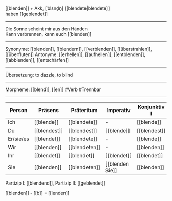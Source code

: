 [[blenden]] + Akk, [ˈblɛnd̩n̩]
[[blendete|blendete]]  
haben [[geblendet]]

---

Die Sonne scheint mir aus den Händen  
Kann verbrennen, kann euch [[blenden]]

---

Synonyme: [[blenden]], [[blendern]], [[verblenden]], [[überstrahlen]], [[überfluten]]
Antonyme: [[erhellen]], [[aufhellen]], [[entblenden]], [[abblenden]], [[entschärfen]]

---

Übersetzung: to dazzle, to blind

---

Morpheme: [[blend]], [[en]]
#Verb #Trennbar

---

| Person    | Präsens      | Präteritum    | Imperativ       | Konjunktiv I | Konjunktiv II  |
| --------- | ------------ | ------------- | --------------- | ------------ | -------------- |
| Ich       | [[blende]]   | [[blendete]]  | -               | [[blende]]   | [[blendetete]] |
| Du        | [[blendest]] | [[blendest]]  | [[blende]]      | [[blendest]] | [[blendest]]   |
| Er/sie/es | [[blendet]]  | [[blendete]]  | -               | [[blende]]   | [[blendetete]] |
| Wir       | [[blenden]]  | [[blendeten]] | -               | [[blenden]]  | [[blendeten]]  |
| Ihr       | [[blendet]]  | [[blendet]]   | [[blendet]]     | [[blendet]]  | [[blendet]]    |
| Sie       | [[blenden]]  | [[blendeten]] | [[blenden Sie]] | [[blenden]]  | [[blendeten]]  |

Partizip I: [[blendend]], Partizip II: [[geblendet]]

[[blenden]] - [[b]] = [[lenden]]
